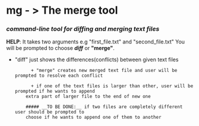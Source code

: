 # mg - > The merge tool
### _command-line tool for diffing and merging text files_

__HELP__: It takes two arguments e.g "first_file.txt" and "second_file.txt"
          You will be prompted to choose __*diff*__ or __"merge"__.
          
+ "diff" just shows the differences(conflicts) between given text files
          
            + "merge" creates new merged text file and user will be prompted to resolve each conflict
          
            + if one of the text files is larger than other, user will be prompted if he wants to append
          extra part of larger file to the end of new one
          
          ##### __TO BE DONE:__ if two files are completely different user should be prompted to
          choose if he wants to append one of them to another
